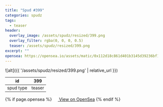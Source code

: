 ```yaml
---
title: "Spud #399"
categories: spudz
tags:
  - teaser
header:
  overlay_image: /assets/spudz/resized/399.png
  overlay_filter: rgba(0, 0, 0, 0.5)
  teaser: /assets/spudz/resized/399.png
excerpt: ""
opensea: https://opensea.io/assets/matic/0x112d18c861d401b3145d39236bf149f01e18beed/399
---
```

![alt]({{ '/assets/spudz/resized/399.png' | relative_url }})

| id | 399 |
|-|-|
| spud type | teaser |

{% if page.opensea %}
<a href="{{page.opensea}}" class="btn btn--info" onclick="window.open(this.href, '_blank'); return false;"><img src="/assets/images/opensea.svg" width="16px"><span>  View on OpenSea</span></a>
{% endif %}
